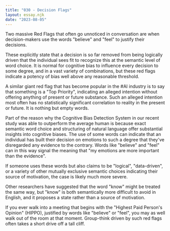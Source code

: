```yaml
---
title: "030 - Decision Flags"
layout: essay.njk
date: "2023-08-05"
---
```


Two massive Red Flags that often go unnoticed in conversation are when decision-makers use the words "believe" and "feel" to justify their decisions.

These explicitly state that a decision is so far removed from being logically driven that the individual sees fit to recognize this at the semantic level of word choice. It is normal for cognitive bias to influence every decision to some degree, and in a vast variety of combinations, but these red flags indicate a potency of bias well above any reasonable threshold.

A similar giant red flag that has become popular in the #AI industry is to say that something is a "Top Priority", indicating an alleged intention without offering anything of present or future substance. Such an alleged intention most often has no statistically significant correlation to reality in the present or future. It is nothing but empty words.

Part of the reason why the Cognitive Bias Detection System in our recent study was able to outperform the average human is because exact semantic word choice and structuring of natural language offer substantial insights into cognitive biases. The use of some words can indicate that an individual has built their decision on emotions to such a degree that they've disregarded any evidence to the contrary. Words like "believe" and "feel" can in this way signal the meaning that "my emotions are more important than the evidence".

If someone uses these words but also claims to be "logical", "data-driven", or a variety of other mutually exclusive semantic choices indicating their source of motivation, the case is likely much more severe.

Other researchers have suggested that the word "know" might be treated the same way, but "know" is both semantically more difficult to avoid in English, and it proposes a state rather than a source of motivation.

If you ever walk into a meeting that begins with the "Highest Paid Person's Opinion" (HIPPO), justified by words like "believe" or "feel", you may as well walk out of the room at that moment. Group-think driven by such red flags often takes a short drive off a tall cliff.